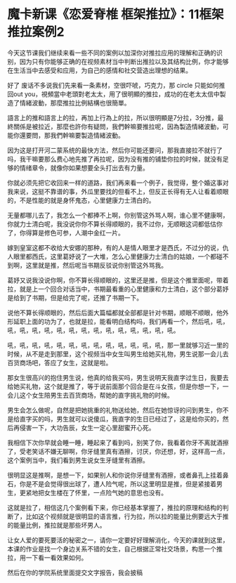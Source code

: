 # 魔卡新课《恋爱脊椎 框架推拉》：11框架推拉案例2

今天这节课我们继续来看一些不同的案例以加深你对推拉应用的理解和正确的识别，因为只有你能够正确的在视频素材当中判断出推拉以及其结构比例，你才能够在生活当中去感受和应用，为自己的感情和社交营造出理想的结果。

好了 废话不多说我们先来看一条素材，空很吓唬，巧克力，那 circle 只能如何推回out you，視頻當中老頭對老太太，用了很明顯的推拉，成功的在老太太信中製造了情緒波動，那麼推拉比例結構也很簡單。

語言上的推和語言上的拉，再加上行為上的拉，所以很明顯是7分拉，3分推，最終關係是被拉近，那麼也許你有疑問，我們幹嘛要推拉呢，因為製造情緒波動，可能你還要問，那我們幹嘛要製造情緒波動。

因为这是打开河二蒙系统的最快方法，然后你可能还要问，那我直接拉不就行了吗，我干嘛要那么费心地先推了再拉呢，因为没有推的铺垫你拉的时候，就没有足够的情绪章令，就像你如果想要全头打出去有力量。

你就必须先把它收回来一样的道路，我们再来看一个例子，我觉得，整个婚这事对我来说，这挺不靠谱的事，外瓜里要找的但看不上，但反正长得有无人让看着顺眼的，不是性能的就是身怀鬼态，心里健康力士清白的。

无量都哪儿去了，我怎么一个都捧不上啊，你别管这外骂人啊，谁心里不健康啊，你就力士清白呢，我没说你你不算长得顺眼的，我不过你，无顺眼这词都低估你了，你得算是修色可参，人潮中金红一片。

嫁到皇室这都不收给大安娜的那种，有的人是情人眼里才是西氏，不过分的说，仇人眼里都西氏，这里葛妤说了一大堆，怎么心里健康力士清白的姑娘，一个都碰不到啊，这里就是推，然后呢当书期反驳说你别管这外骂我。

葛妤又说我没说你啊，你不算长得顺眼的，这里还是推，但是这个推里面呢，带着拉，就是上一个回合对话当中，书期最看重的心里健康和力士清白，这个部分葛妤是给到了书期，但是给完了呢，还推了书期一下。

说他不算长得顺眼的，然后后面大篇幅都就全部都是针对书期，顺眼不顺眼，他外形延职上面的功为了，也就是拉，能看明白结构吗，我们再看一个，然后吼，吼，吼，吼，吼，吼，吼，吼，吼，吼，吼，吼，吼，吼，吼，吼。

吼，吼，吼，吼，吼，吼，吼，吼，吼，吼，吼，吼，吼，那一里就够习近一里的时候，从不是走到那里，这个视频当中女生叫男生给她买礼物，男生说那一会儿去百货商场吧，答应了女生，这就是啦。

那女生很高兴的抱住男生说，他真的给我买吗，男生说明天我直字过生日，我要去给她买礼物，这个就是推了，等于说前面那个回合是在斗女孩，但是你想一下，一会儿这个女生陪男生去百货商场，帮她的直字挑礼物的时候。

男生会怎么做呢，自然是把她挑重的礼物送给她，然后在她惊讶的问到男生，你不是给直字买的吗，男生就可以说傻瓜，我直字的生日已经过了，这是给你买的，然后再侵害一下，大功告辰，女生一定心里甜蜜开心死。

我相信下次你早就会睡一睡，睡起来了看到吗，别笑了你，我看着你牙不离就酒擦了，受老笑话不嫌无聊啊，你牙缝里真有酒擦，讨厌，你还想，好，这样高一点，这个案例当中，我们看到男生说女生牙缝里有酒擦。

很明显这是推啊，是想一下，如果别人和你说你牙缝里有酒擦，或者鼻孔上挂着鼻石，你是不是会觉得很出球了，遭人险气呢，所以这里明显是推，但是紧接着男生，更紧地把女生楼在了怀里，一点险气她的意思也没有。

这就是拉了，相信这几个案例看下来，你已经基本掌握了，推拉的原理和结构的判断了，比如这个视频就是很明显的语言推，行为拉，所以拉的能量比例要远大于推的能量比例，推拉就是那些坏男人。

让女人爱的要死要活的秘密之一，请你一定要好好理解消化，今天的课就到这里，本课的作业是找一个身边关系不错的女生，自己根据正常社交场景，构思一个推拉，用一下看一看效果如何。

然后在你的学院系统里面提交文字报告，我会披稿